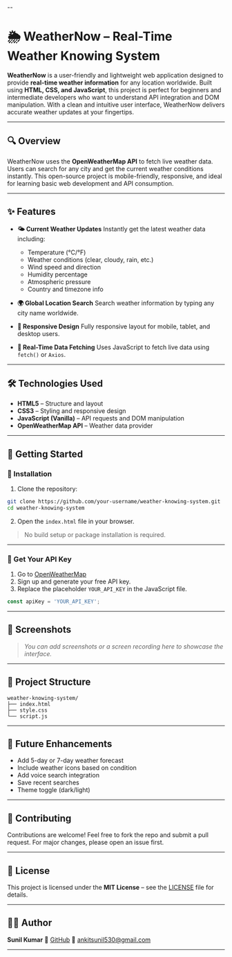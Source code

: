 --

# 🌦️ WeatherNow – Real-Time Weather Knowing System

**WeatherNow** is a user-friendly and lightweight web application designed to provide **real-time weather information** for any location worldwide. Built using **HTML, CSS, and JavaScript**, this project is perfect for beginners and intermediate developers who want to understand API integration and DOM manipulation. With a clean and intuitive user interface, WeatherNow delivers accurate weather updates at your fingertips.

---

## 🔍 Overview

WeatherNow uses the **OpenWeatherMap API** to fetch live weather data. Users can search for any city and get the current weather conditions instantly. This open-source project is mobile-friendly, responsive, and ideal for learning basic web development and API consumption.

---

## ✨ Features

* **🌤️ Current Weather Updates**
  Instantly get the latest weather data including:

  * Temperature (°C/°F)
  * Weather conditions (clear, cloudy, rain, etc.)
  * Wind speed and direction
  * Humidity percentage
  * Atmospheric pressure
  * Country and timezone info

* **🌍 Global Location Search**
  Search weather information by typing any city name worldwide.

* **📱 Responsive Design**
  Fully responsive layout for mobile, tablet, and desktop users.

* **🔄 Real-Time Data Fetching**
  Uses JavaScript to fetch live data using `fetch()` or `Axios`.

---

## 🛠️ Technologies Used

* **HTML5** – Structure and layout
* **CSS3** – Styling and responsive design
* **JavaScript (Vanilla)** – API requests and DOM manipulation
* **OpenWeatherMap API** – Weather data provider

---

## 🚀 Getting Started

### 📁 Installation

1. Clone the repository:

```bash
git clone https://github.com/your-username/weather-knowing-system.git
cd weather-knowing-system
```

2. Open the `index.html` file in your browser.

> No build setup or package installation is required.

---

### 🔑 Get Your API Key

1. Go to [OpenWeatherMap](https://openweathermap.org/api)
2. Sign up and generate your free API key.
3. Replace the placeholder `YOUR_API_KEY` in the JavaScript file.

```js
const apiKey = 'YOUR_API_KEY';
```

---

## 📸 Screenshots

> *You can add screenshots or a screen recording here to showcase the interface.*

---

## 📂 Project Structure

```
weather-knowing-system/
├── index.html
├── style.css
└── script.js
```

---

## 🎯 Future Enhancements

* Add 5-day or 7-day weather forecast
* Include weather icons based on condition
* Add voice search integration
* Save recent searches
* Theme toggle (dark/light)

---

## 🤝 Contributing

Contributions are welcome! Feel free to fork the repo and submit a pull request. For major changes, please open an issue first.

---

## 📄 License

This project is licensed under the **MIT License** – see the [LICENSE](LICENSE) file for details.

---

## 🙋‍♂️ Author

**Sunil Kumar**
🔗 [GitHub](https://github.com/ankitsunil530)
📧 [ankitsunil530@gmail.com](mailto:ankitsunil530@gmail.com)

---


